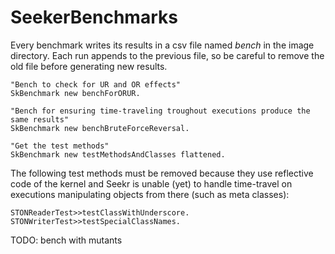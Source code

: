 # SeekerBenchmarks

Every benchmark writes its results in a csv file named *bench* in the image directory.
Each run appends to the previous file, so be careful to remove the old file before generating new results.

```Smalltalk 
"Bench to check for UR and OR effects"
SkBenchmark new benchForORUR.

"Bench for ensuring time-traveling troughout executions produce the same results"
SkBenchmark new benchBruteForceReversal.

"Get the test methods"
SkBenchmark new testMethodsAndClasses flattened.

```
The following test methods must be removed because they use reflective code of the kernel and Seekr is unable (yet) to handle time-travel on executions manipulating objects from there (such as meta classes):
```Smalltalk 
STONReaderTest>>testClassWithUnderscore.
STONWriterTest>>testSpecialClassNames.
```

TODO: bench with mutants
